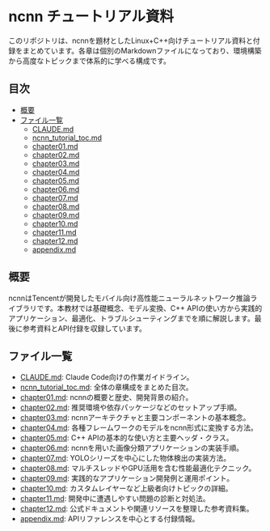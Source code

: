 # ncnn チュートリアル資料

このリポジトリは、ncnnを題材としたLinux+C++向けチュートリアル資料と付録をまとめています。各章は個別のMarkdownファイルになっており、環境構築から高度なトピックまで体系的に学べる構成です。

## 目次
- [概要](#概要)
- [ファイル一覧](#ファイル一覧)
  - [CLAUDE.md](CLAUDE.md)
  - [ncnn_tutorial_toc.md](ncnn_tutorial_toc.md)
  - [chapter01.md](chapter01.md)
  - [chapter02.md](chapter02.md)
  - [chapter03.md](chapter03.md)
  - [chapter04.md](chapter04.md)
  - [chapter05.md](chapter05.md)
  - [chapter06.md](chapter06.md)
  - [chapter07.md](chapter07.md)
  - [chapter08.md](chapter08.md)
  - [chapter09.md](chapter09.md)
  - [chapter10.md](chapter10.md)
  - [chapter11.md](chapter11.md)
  - [chapter12.md](chapter12.md)
  - [appendix.md](appendix.md)

## 概要
ncnnはTencentが開発したモバイル向け高性能ニューラルネットワーク推論ライブラリです。本教材では基礎概念、モデル変換、C++ APIの使い方から実践的アプリケーション、最適化、トラブルシューティングまでを順に解説します。最後に参考資料とAPI付録を収録しています。

## ファイル一覧
- [CLAUDE.md](CLAUDE.md): Claude Code向けの作業ガイドライン。
- [ncnn_tutorial_toc.md](ncnn_tutorial_toc.md): 全体の章構成をまとめた目次。
- [chapter01.md](chapter01.md): ncnnの概要と歴史、開発背景の紹介。
- [chapter02.md](chapter02.md): 推奨環境や依存パッケージなどのセットアップ手順。
- [chapter03.md](chapter03.md): ncnnアーキテクチャと主要コンポーネントの基本概念。
- [chapter04.md](chapter04.md): 各種フレームワークのモデルをncnn形式に変換する方法。
- [chapter05.md](chapter05.md): C++ APIの基本的な使い方と主要ヘッダ・クラス。
- [chapter06.md](chapter06.md): ncnnを用いた画像分類アプリケーションの実装手順。
- [chapter07.md](chapter07.md): YOLOシリーズを中心にした物体検出の実装方法。
- [chapter08.md](chapter08.md): マルチスレッドやGPU活用を含む性能最適化テクニック。
- [chapter09.md](chapter09.md): 実践的なアプリケーション開発例と運用ポイント。
- [chapter10.md](chapter10.md): カスタムレイヤーなど上級者向けトピックの詳細。
- [chapter11.md](chapter11.md): 開発中に遭遇しやすい問題の診断と対処法。
- [chapter12.md](chapter12.md): 公式ドキュメントや関連リソースを整理した参考資料集。
- [appendix.md](appendix.md): APIリファレンスを中心とする付録情報。
